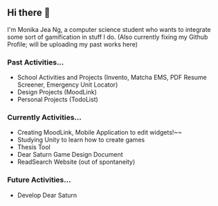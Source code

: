 ## Hi there 👋

I'm Monika Jea Ng, a computer science student who wants to integrate some sort of gamification in stuff I do.
(Also currently fixing my Github Profile; will be uploading my past works here)

### Past Activities...
- School Activities and Projects (Invento, Matcha EMS, PDF Resume Screener, Emergency Unit Locator)
- Design Projects (MoodLink)
- Personal Projects (TodoList)

### Currently Activities...
- Creating MoodLink, Mobile Application to edit widgets!~~
- Studying Unity to learn how to create games
- Thesis Tool
- Dear Saturn Game Design Document
- ReadSearch Website (out of spontaneity)

### Future Activities...
- Develop Dear Saturn 

<!--
**MonaJea-Ng/MonaJea-Ng** is a ✨ _special_ ✨ repository because its `README.md` (this file) appears on your GitHub profile.

Here are some ideas to get you started:

- 🔭 I’m currently working on ...
- 🌱 I’m currently learning ...
- 👯 I’m looking to collaborate on ...
- 🤔 I’m looking for help with ...
- 💬 Ask me about ...
- 📫 How to reach me: ...
- 😄 Pronouns: ...
- ⚡ Fun fact: ...
-->
